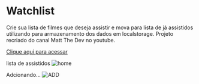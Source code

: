# Watchlist
Crie sua lista de filmes que deseja assistir e mova para lista de já assistidos utilizando para armazenamento dos dados em localstorage.
Projeto recriado do canal Matt The Dev no youtube.

[Clique aqui para acessar
](https://watchlist-rho.vercel.app/)

lista de assistidos
![home](https://user-images.githubusercontent.com/81423690/180652752-f888e7b0-c87d-4e38-af74-19a138391221.jpg)

Adcionando...
![ADD](https://user-images.githubusercontent.com/81423690/180652781-213b31f8-1e94-40de-9e4a-92487cff7d2d.jpg)
